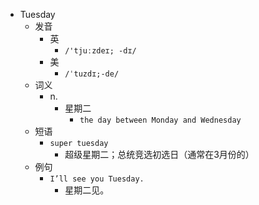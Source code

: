 - Tuesday
  - 发音
    - 英
      - `/'tjuːzdeɪ; -dɪ/`
    - 美
      - `/ˈtuzdɪ;-de/`
  - 词义
    - n.
      - 星期二
        - `the day between Monday and Wednesday`
  - 短语
    - `super tuesday`
      - 超级星期二；总统竞选初选日（通常在3月份的） 
  - 例句
    - `I’ll see you Tuesday.`
      - 星期二见。


